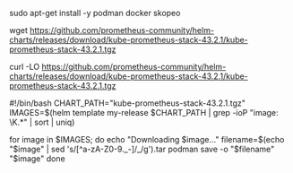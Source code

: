 sudo apt-get install -y podman docker skopeo





wget https://github.com/prometheus-community/helm-charts/releases/download/kube-prometheus-stack-43.2.1/kube-prometheus-stack-43.2.1.tgz

curl -LO https://github.com/prometheus-community/helm-charts/releases/download/kube-prometheus-stack-43.2.1/kube-prometheus-stack-43.2.1.tgz



#!/bin/bash
CHART_PATH="kube-prometheus-stack-43.2.1.tgz"
IMAGES=$(helm template my-release $CHART_PATH | grep -ioP "image: \K.*" | sort | uniq)

for image in $IMAGES; do
    echo "Downloading $image..."
    filename=$(echo "$image" | sed 's/[^a-zA-Z0-9._-]/_/g').tar
    podman save -o "$filename" "$image"
done




